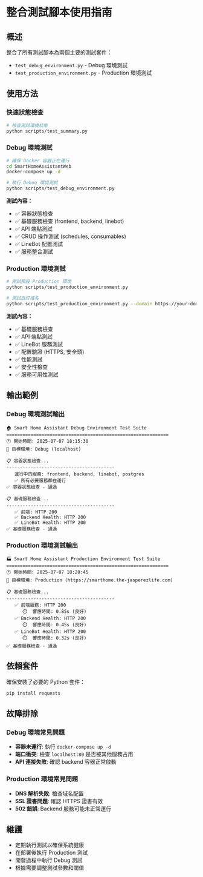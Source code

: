 # 整合測試腳本使用指南

## 概述

整合了所有測試腳本為兩個主要的測試套件：
- `test_debug_environment.py` - Debug 環境測試
- `test_production_environment.py` - Production 環境測試

## 使用方法

### 快速狀態檢查

```bash
# 檢查測試環境狀態
python scripts/test_summary.py
```

### Debug 環境測試

```bash
# 確保 Docker 容器正在運行
cd SmartHomeAssistantWeb
docker-compose up -d

# 執行 Debug 環境測試
python scripts/test_debug_environment.py
```

**測試內容：**
- ✅ 容器狀態檢查
- ✅ 基礎服務檢查 (frontend, backend, linebot)
- ✅ API 端點測試
- ✅ CRUD 操作測試 (schedules, consumables)
- ✅ LineBot 配置測試
- ✅ 服務整合測試

### Production 環境測試

```bash
# 測試預設 Production 環境
python scripts/test_production_environment.py

# 測試自訂域名
python scripts/test_production_environment.py --domain https://your-domain.com
```

**測試內容：**
- ✅ 基礎服務檢查
- ✅ API 端點測試
- ✅ LineBot 服務測試
- ✅ 配置驗證 (HTTPS, 安全頭)
- ✅ 性能測試
- ✅ 安全性檢查
- ✅ 服務可用性測試

## 輸出範例

### Debug 環境測試輸出
```
🏠 Smart Home Assistant Debug Environment Test Suite
============================================================
🕐 開始時間: 2025-07-07 18:15:30
🎯 目標環境: Debug (localhost)

📋 容器狀態檢查...
----------------------------------------
   運行中的服務: frontend, backend, linebot, postgres
   ✅ 所有必要服務都在運行
✅ 容器狀態檢查 - 通過

📋 基礎服務檢查...
----------------------------------------
   ✅ 前端: HTTP 200
   ✅ Backend Health: HTTP 200
   ✅ LineBot Health: HTTP 200
✅ 基礎服務檢查 - 通過
```

### Production 環境測試輸出
```
🏭 Smart Home Assistant Production Environment Test Suite
============================================================
🕐 開始時間: 2025-07-07 18:20:45
🎯 目標環境: Production (https://smarthome.the-jasperezlife.com)

📋 基礎服務檢查...
----------------------------------------
   ✅ 前端服務: HTTP 200
      ⏱️  響應時間: 0.85s (良好)
   ✅ Backend Health: HTTP 200
      ⏱️  響應時間: 0.45s (良好)
   ✅ LineBot Health: HTTP 200
      ⏱️  響應時間: 0.32s (良好)
✅ 基礎服務檢查 - 通過
```

## 依賴套件

確保安裝了必要的 Python 套件：
```bash
pip install requests
```

## 故障排除

### Debug 環境常見問題
- **容器未運行**: 執行 `docker-compose up -d`
- **端口衝突**: 檢查 `localhost:80` 是否被其他服務占用
- **API 連接失敗**: 確認 backend 容器正常啟動

### Production 環境常見問題
- **DNS 解析失敗**: 檢查域名配置
- **SSL 證書問題**: 確認 HTTPS 證書有效
- **502 錯誤**: Backend 服務可能未正常運行

## 維護

- 定期執行測試以確保系統健康
- 在部署後執行 Production 測試
- 開發過程中執行 Debug 測試
- 根據需要調整測試參數和閾值
